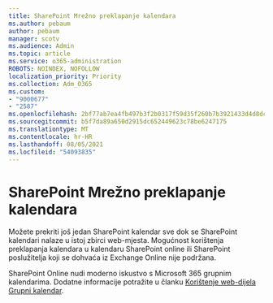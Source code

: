 ```yaml
---
title: SharePoint Mrežno preklapanje kalendara
ms.author: pebaum
author: pebaum
manager: scotv
ms.audience: Admin
ms.topic: article
ms.service: o365-administration
ROBOTS: NOINDEX, NOFOLLOW
localization_priority: Priority
ms.collection: Adm_O365
ms.custom:
- "9000677"
- "2587"
ms.openlocfilehash: 2bf77ab7ea4fb497b3f2b0317f59d35f260b7b3921433d4d8dc76268db63f0f1
ms.sourcegitcommit: b5f7da89a650d2915dc652449623c78be6247175
ms.translationtype: MT
ms.contentlocale: hr-HR
ms.lasthandoff: 08/05/2021
ms.locfileid: "54093835"
---
```

# <a name="sharepoint-online-calendar-overlay"></a>SharePoint Mrežno preklapanje kalendara

Možete prekriti još jedan SharePoint kalendar sve dok se SharePoint kalendari nalaze u istoj zbirci web-mjesta. Mogućnost korištenja preklapanja kalendara u kalendaru SharePoint online ili SharePoint poslužitelja koji se dohvaća iz Exchange Online nije podržana.

SharePoint Online nudi moderno iskustvo s Microsoft 365 grupnim kalendarima. Dodatne informacije potražite u članku [Korištenje web-dijela Grupni kalendar](https://support.microsoft.com/en-us/office/use-the-group-calendar-web-part-eaf3c04d-5699-48cb-8b5e-3caa887d51ce).
